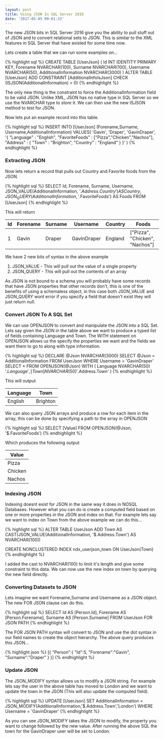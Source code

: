 ```yaml
---
layout: post
title: Using JSON In SQL Server 2016
date: '2017-05-05 09:01:32'
---
```


The new JSON bits in SQL Server 2016 give you the ability to pull stuff out of JSON and to convert relational sets to JSON. This is similar to the XML features in SQL Server that have existed for some time now.

Lets create a table that we can run some examples on...

{% highlight sql %}
CREATE TABLE [UserJson]
(
    Id INT IDENTITY PRIMARY KEY,
    Forename NVARCHAR(100),
    Surname NVARCHAR(100),
    Username NVARCHAR(50),
    AdditionalInformation NVARCHAR(3000)
)
ALTER TABLE [UserJson] ADD CONSTRAINT [AdditionalInfoIsJson] CHECK (ISJSON(AdditionalInformation) > 0)
{% endhighlight %}

The only new thing is the constraint to force the AdditionalInformation field to be valid JSON. Unlike XML, JSON has no native type in SQL Server so we use the NVARCHAR type to store it. We can then use the new ISJSON method to test for JSON.

Now lets put an example record into this table.

{% highlight sql %}
INSERT INTO [UserJson] (Forename,Surname, Username,AdditionalInformation)
VALUES(
    'Gavin',
    'Draper',
    'GavinDraper',
    '{
        "Language" : "English",
        "FavoriteFoods" : ["Pizza","Chicken","Nachos"],
        "Address" : {
            "Town" : "Brighton",
            "Country" : "England"
        }
    }'
)
{% endhighlight %}

### Extracting JSON ###

Now lets return a record that pulls out Country and Favorite foods from the JSON.

{% highlight sql %}
SELECT 
	Id,
	Forename,
	Surname,
	Username,
	JSON_VALUE(AdditionalInformation, '$.Address.Country') AS Country,
	JSON_QUERY(AdditionalInformation, '$.FavoriteFoods') AS Foods
FROM [UserJson]
{% endhighlight %}

This will return 

| Id | Forename | Surname | Username | Country | Foods |
| --- | ---| ---| ---| ---| ---|
| 1 | Gavin | Draper | GavinDraper | England | ["Pizza", "Chicken", "Nachos"] |

We have 2 new bits of syntax in the above example 
1. JSON_VALUE - This will pull out the value of a single property
2. JSON_QUERY - This will pull out the contents of an array 

As JSON is not bound to a schema you will probably have some records that have JSON properties that other records don't, this is one of the benefits of using a schemaless object, in this case both JSON_VALUE and JSON_QUERY wont error if you specify a field that doesn't exist they will just return null.

### Convert JSON To A SQL Set ###
We can use OPENJSON to convert and manipulate the JSON into a SQL Set. Lets say given the JSON in the table above we want to produce a typed list of fields containing Language and Town. The WITH statement on OPENJSON allows us the specify the properties we want and the fields we want them to go to along with type information.

{% highlight sql %}
DECLARE @Json NVARCHAR(3000)
SELECT @Json = AdditionalInformation FROM UserJson WHERE Username = 'GavinDraper'
SELECT * FROM OPENJSON(@Json) 
WITH 
(
	Language NVARCHAR(50) '$.Language', 
	[Town] NVARCHAR(50) '$.Address.Town'
)
{% endhighlight %}

This will output

| Language | Town |
| --- | --- |
| English | Brighton |

We can also query JSON arrays and produce a row for each item in the array, this can be done by specifying a path to the array in OPENJSON

{% highlight sql %}
SELECT [Value] FROM OPENJSON(@Json, '$.FavoriteFoods')
{% endhighlight %}

Which produces the following output

| Value |
| --- |
| Pizza |
| Chicken |
| Nachos |

### Indexing JSON ###

Indexing doesnt exist for JSON in the same way it does in NOSQL Databases. However what you can do is create a computed field based on one or more properties in the JSON and index on that. For example lets say we want to index on Town from the above example we can do this...

{% highlight sql %}
ALTER TABLE UserJson 
ADD Town AS 
    CAST(JSON_VALUE(AdditionalInformation, '$.Address.Town') AS NVARCHAR(100))

CREATE NONCLUSTERED INDEX ndx_userjson_town ON UserJson(Town)
{% endhighlight %}

I added the cast to NVARCHAR(100) to limit it's length and give some constraint to this data. We can now use the new index on town by querying the new field directly.

### Converting Datasets to JSON ###

Lets imagine we want Forename,Surname and Username as a JSON object. The new FOR JSON clause can do this.

{% highlight sql %}
SELECT
    Id AS [Person.Id],
    Forename AS [Person.Forename],
    Surname AS [Person.Surname]
FROM UserJson
FOR JSON PATH
{% endhighlight %}

The FOR JSON PATH syntax will convert to JSON and use the dot syntax in our field names to create the object hierarchy. The above query produces this JSON...

{% highlight json %}
[{
    "Person":{
        "Id":5,
        "Forename":"Gavin",
        "Surname":"Draper"
    }
}]
{% endhighlight %}

### Update JSON ###
The JSON_MODIFY syntax allows us to modify a JSON string. For example lets say the user in the above table has moved to London and we want to update the town in the JSON (This will also update the computed field).

{% highlight sql %}
UPDATE [UserJson] 
SET AdditionalInformation = 
    JSON_MODIFY(AdditionalInformation,'$.Address.Town','London') 
WHERE Username = 'GavinDraper'
{% endhighlight %}

As you can see JSON_MODIFY takes the JSON to modify, the property you want to change followed by the new value. After running the above SQL the town for the GavinDraper user will be set to London.
